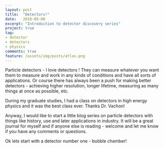 ```yaml
---
layout: post
title:  "Detectors!"
date:   2018-09-08
excerpt: "Introduction to detector discovery series"
project: true
tag:
- detector
- detectors
- physics
comments: true
feature: /assets/img/posts/atlas.png
---
```


Particle detectors - 
I love detectors ! They can measure whatever you want them to measure and work in any kinds of conditions and have all sorts of applications. Or course there has always been a push for making better detectors - achieving higher resolution, longer lifetime, measuring as many things at once as possible, etc.

During my graduate studies, I had a class on detectors in high energy physics and it was the best class ever. Thanks Dr. Vachon!

Anyway, I would like to start a little blog series on particle detectors with things like history, use and later applications in industry. It will be a great journal for myself and if anyone else is reading - welcome and let me know if you have any comments or questions.

Ok lets start with a detector number one - bubble chamber!